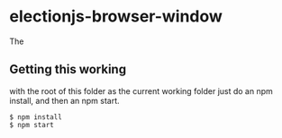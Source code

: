 # electionjs-browser-window

The
## Getting this working

with the root of this folder as the current working folder just do an npm install, and then an npm start.

```
$ npm install
$ npm start
```


